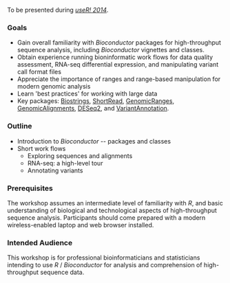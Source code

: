 To be presented during [_useR! 2014_](http://user2014.stat.ucla.edu/).

### Goals

- Gain overall familiarity with _Bioconductor_ packages for
  high-throughput sequence analysis, including _Bioconductor_ vignettes
  and classes.
- Obtain experience running bioninformatic work flows for data quality
  assessment, RNA-seq differential expression, and manipulating
  variant call format files
- Appreciate the importance of ranges and range-based manipulation for
  modern genomic analysis
- Learn 'best practices' for working with large data
- Key packages:
  [Biostrings](http://bioconductor.org/packages/release/bioc/html/Biostrings.html),
  [ShortRead](http://bioconductor.org/packages/release/bioc/html/ShortRead.html),
  [GenomicRanges](http://bioconductor.org/packages/release/bioc/html/GenomicRanges.html),
  [GenomicAlignments](http://bioconductor.org/packages/release/bioc/html/GenomicAlignments.html),
  [DESeq2](http://bioconductor.org/packages/release/bioc/html/DESeq2.html),
  and
  [VariantAnnotation](http://bioconductor.org/packages/release/bioc/html/VariantAnnotation.html).


### Outline

- Introduction to _Bioconductor_ -- packages and classes
- Short work flows
  - Exploring sequences and alignments
  - RNA-seq: a high-level tour
  - Annotating variants

### Prerequisites

The workshop assumes an intermediate level of familiarity with _R_,
and basic understanding of biological and technological aspects of
high-throughput sequence analysis. Participants should come prepared
with a modern wireless-enabled laptop and web browser installed.

### Intended Audience

This workshop is for professional bioinformaticians and statisticians
intending to use _R_ / _Bioconductor_ for analysis and comprehension
of high-throughput sequence data.

